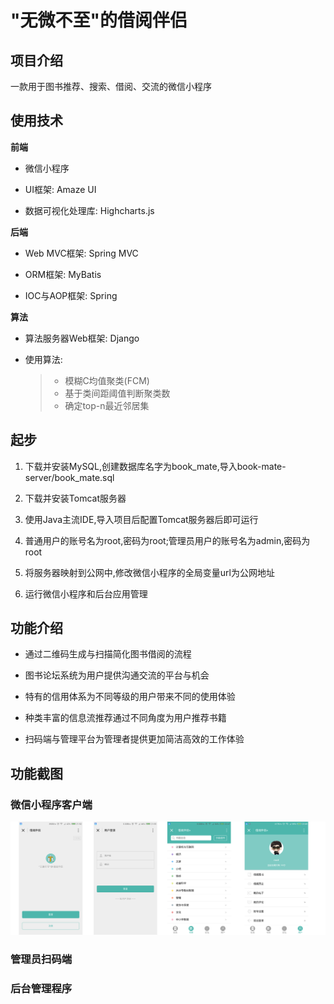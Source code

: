 "无微不至"的借阅伴侣 
======================

项目介绍
----------------------

一款用于图书推荐、搜索、借阅、交流的微信小程序

使用技术
----------------------

**前端**

+ 微信小程序

+ UI框架: Amaze UI

+ 数据可视化处理库: Highcharts.js

**后端**

+ Web MVC框架: Spring MVC

+ ORM框架: MyBatis

+ IOC与AOP框架: Spring

**算法**

+ 算法服务器Web框架: Django

+ 使用算法: 
	> * 模糊C均值聚类(FCM)
	> * 基于类间距阈值判断聚类数
	> * 确定top-n最近邻居集

起步
----------------------

1. 下载并安装MySQL,创建数据库名字为book_mate,导入book-mate-server/book_mate.sql

2. 下载并安装Tomcat服务器

3. 使用Java主流IDE,导入项目后配置Tomcat服务器后即可运行

4. 普通用户的账号名为root,密码为root;管理员用户的账号名为admin,密码为root

5. 将服务器映射到公网中,修改微信小程序的全局变量url为公网地址

6. 运行微信小程序和后台应用管理

功能介绍
----------------------

+ 通过二维码生成与扫描简化图书借阅的流程

+ 图书论坛系统为用户提供沟通交流的平台与机会

+ 特有的信用体系为不同等级的用户带来不同的使用体验

+ 种类丰富的信息流推荐通过不同角度为用户推荐书籍

+ 扫码端与管理平台为管理者提供更加简洁高效的工作体验


功能截图
----------------------

### 微信小程序客户端

![客户端界面1](book-mate-wechat/images/readme/photo1.png)

### 管理员扫码端

### 后台管理程序





